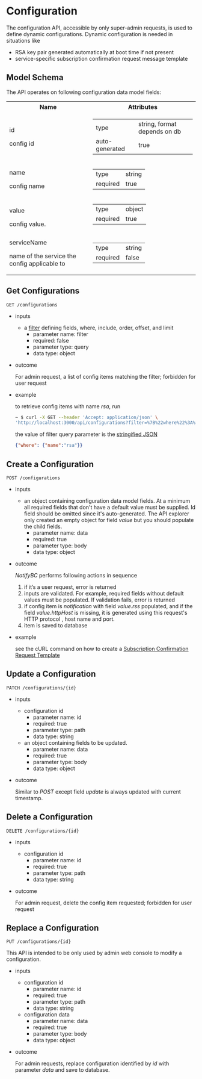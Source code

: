 # Configuration
The configuration API, accessible by only super-admin requests, is used to define dynamic configurations. Dynamic configuration is needed in situations like

* RSA key pair generated automatically at boot time if not present
* service-specific subscription confirmation request message template

## Model Schema
The API operates on following configuration data model fields: 
<table>
  <tr>
    <th>Name</th>
    <th>Attributes</th>
  </tr>
  <tr>
    <td>
      <p class="name">id</p>
      <p class="description">config id</p>
    </td>
    <td>
      <table>
        <tr><td>type</td><td>string, format depends on db</td></tr>
        <tr><td>auto-generated</td><td>true</td></tr>
      </table>
    </td>
  </tr>
  <tr>
    <td>
      <p class="name">name</p>
      <p class="description">config name</p>
    </td>
    <td>
      <table>
        <tr><td>type</td><td>string</td></tr>
        <tr><td>required</td><td>true</td></tr>
      </table>
    </td>
  </tr>
  <tr>
    <td>
      <p class="name">value</p>
      <div class="description">config value.
      </div>
    </td>
    <td>
      <table>
        <tr><td>type</td><td>object</td></tr>
        <tr><td>required</td><td>true</td></tr>
      </table>
    </td>
  </tr>
  <tr>
    <td>
      <p class="name">serviceName</p>
      <p class="description">name of the service the config applicable to</p>
    </td>
    <td>
      <table>
        <tr><td>type</td><td>string</td></tr>
        <tr><td>required</td><td>false</td></tr>
      </table>
    </td>
  </tr>
</table>

## Get Configurations
```
GET /configurations
```
* inputs 
  * a [filter](https://loopback.io/doc/en/lb3/Querying-data.html#filters) defining fields, where, include, order, offset, and limit
    * parameter name: filter
    * required: false
    * parameter type: query
    * data type: object
* outcome
  
  For admin request, a list of config items matching the filter; forbidden for user request

* example

  to retrieve config items with name *rsa*, run
  
  ```bash
  ~ $ curl -X GET --header 'Accept: application/json' \
  'http://localhost:3000/api/configurations?filter=%7B%22where%22%3A%20%7B%22name%22%3A%22rsa%22%7D%7D'
  ```
  the value of filter query parameter is the [stringified JSON](https://loopback.io/doc/en/lb3/Querying-data.html#using-stringified-json-in-rest-queries) 
  
  ```json
  {"where": {"name":"rsa"}}
  ```

## Create a Configuration
```
POST /configurations
```
* inputs 
  * an object containing configuration data model fields. At a minimum all required fields that don't have a default value must be supplied. Id field should be omitted since it's auto-generated. The API explorer only created an empty object for field *value* but you should populate the child fields.
    * parameter name: data
    * required: true
    * parameter type: body
    * data type: object
* outcome

  *NotifyBC* performs following actions in sequence
  
  1. if it’s a user request, error is returned
  2. inputs are validated. For example, required fields without default values must be populated. If validation fails, error is returned
  3. if config item is *notification* with field *value.rss* populated, and if the field *value.httpHost* is missing, it is generated using this request's HTTP protocol , host name and port.
  4. item is saved to database


* example
  
  see the cURL command on how to create a [Subscription Confirmation Request Template](../configuration/#subscription-confirmation-request-template)

## Update a Configuration
```
PATCH /configurations/{id}
```
* inputs 
  * configuration id
    * parameter name: id
    * required: true
    * parameter type: path
    * data type: string
  * an object containing fields to be updated. 
    * parameter name: data
    * required: true
    * parameter type: body
    * data type: object

* outcome
  
  Similar to *POST* except field *update* is always updated with current timestamp.


## Delete a Configuration
```
DELETE /configurations/{id}
```
* inputs 
  * configuration id
    * parameter name: id
    * required: true
    * parameter type: path
    * data type: string

* outcome
  
  For admin request, delete the config item requested; forbidden for user request


## Replace a Configuration

```
PUT /configurations/{id}
```
This API is intended to be only used by admin web console to modify a configuration.

* inputs
  * configuration id
    * parameter name: id
    * required: true
    * parameter type: path
    * data type: string
  * configuration data
    * parameter name: data
    * required: true
    * parameter type: body
    * data type: object
* outcome
  
  For admin requests, replace configuration identified by *id* with  parameter *data* and save to database.
  


